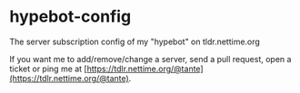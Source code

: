 # hypebot-config
The server subscription config of my "hypebot" on tldr.nettime.org

If you want me to add/remove/change a server, send a pull request, open a ticket or ping me at [https://tdlr.nettime.org/@tante](https://tdlr.nettime.org/@tante).

